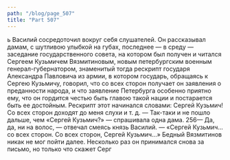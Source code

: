```yaml
---
path: "/blog/page_507"
title: "Part 507"
---
```


ь Василий сосредоточил вокруг себя слушателей. Он рассказывал дамам, с шутливою улыбкой на губах, последнее — в среду — заседание государственного совета, на котором был получен и читался Сергеем Кузьмичем Вязмитиновым, новым петербургским военным генерал-губернатором, знаменитый тогда рескрипт государя Александра Павловича из армии, в котором государь, обращаясь к Сергею Кузьмичу, говорил, что со всех сторон получает он заявления о преданности народа, и что заявление Петербурга особенно приятно ему, что он гордится честью быть главою такой нации и постарается быть ее достойным. Рескрипт этот начинался словами: Сергей Кузьмич! Со всех сторон доходят до меня слухи и т. д.
— Так-таки и не пошло дальше, чем «Сергей Кузьмич?» — спрашивала одна дама.
256— Да, да, ни на волос, — отвечал смеясь князь Василий. — «Сергей Кузьмич... со всех сторон. Со всех сторон, Сергей Кузьмич...» Бедный Вязмитинов никак не мог пойти далее. Несколько раз он принимался снова за письмо, но только что скажет Серг
